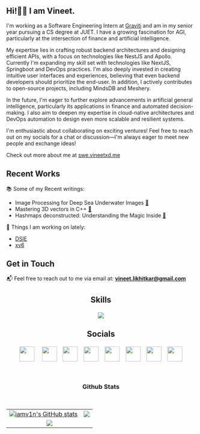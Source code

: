 ## Hi!👋🏻 I am Vineet.<a href="https://vineet.is-a.dev"></a>
<!--      <img src="header.png"> -->

<!-- <hr>  -->

I'm working as a Software Engineering Intern at <a href="https://graviti.in">Graviti</a> and am in my senior year pursuing a CS degree at JUET. I have a growing fascination for AGI, particularly at the intersection of finance and artificial intelligence.

My expertise lies in crafting robust backend architectures and designing efficient APIs, with a focus on technologies like NestJS and Apollo. Currently I'm expanding my skill set with technologies like NextJS, Springboot and DevOps practices. I'm also deeply invested in creating intuitive user interfaces and experiences, believing that even backend developers should prioritize the end-user. In addition, I actively contributes to open-source projects, including MindsDB and Meshery.

In the future, I'm eager to further explore advancements in artificial general intelligence, particularly its applications in finance and automated decision-making. I also aim to deepen my expertise in cloud-native architectures and DevOps automation to design even more scalable and resilient systems.

I'm enthusiastic about collaborating on exciting ventures! Feel free to reach out on my socials for a chat or discussion—I'm always eager to meet new people and exchange ideas!

Check out more about me at [swe.vineetxd.me](https://swe.vineetxd.me)

## Recent Works
📚 Some of my Recent writings:
  - Image Processing for Deep Sea Underwater Images [🔗](https://blog.vineetxd.me/dsie)
  - Mastering 3D vectors in C++ [🔗](https://blog.vineetxd.me/3d-vectors-in-cpp)
  - Hashmaps deconstructed: Understanding the Magic Inside [🔗](https://blog.vineetxd.me/hashmaps)

🚀 Things I am working on lately:  
  - [DSIE](https://github.com/iamv1n/dsie)
  - [xv6](https://github.com/iamv1n/vm-xv6-NPD)

## Get in Touch

📬  Feel free to reach out to me via email at: [**vineet.likhitkar@gmail.com**](mailto:vineet.likhitkar+github@gmail.com)


<h2><p align="center">Skills</p></h2>

<p align="center">
     <img src="https://skillicons.dev/icons?i=c,cpp,python,java,js,ts,nodejs,nextjs,nestjs,express,react,tailwind,bootstrap,graphql,postgres,mysql,mongodb,postman,supabase,firebase,heroku,netlify,aws,linux,bash,neovim,cloudflare,git,docker,tensorflow,pytorch,figma&perline=16">
</p>

<h2><p align="center">Socials</p></h2>

<p align="center" >
     <a href="https://www.dev.to/iamv1n" target="_blank" rel="noreferrer"><img src="https://raw.githubusercontent.com/danielcranney/readme-generator/main/public/icons/socials/devdotto-dark.svg" width="40" height="40" /></a>
     &nbsp; &nbsp;  
     <a href="https://discord.com/users/7h3_w17chr#6587" target="_blank" rel="noreferrer"><img src="https://raw.githubusercontent.com/danielcranney/readme-generator/main/public/icons/socials/discord.svg" width="40" height="40" /></a>
     &nbsp;&nbsp;
     <a href="https://www.github.com/iamv1n" target="_blank" rel="noreferrer"><img src="https://raw.githubusercontent.com/danielcranney/readme-generator/main/public/icons/socials/github-dark.svg" width="40" height="40" /></a>
     &nbsp;&nbsp;
     <a href="https://blogs.vineet.site" target="_blank" rel="noreferrer"><img src="https://raw.githubusercontent.com/danielcranney/readme-generator/main/public/icons/socials/hashnode.svg" width="40" height="40" /></a> 
     &nbsp;&nbsp;
     <a href="http://www.instagram.com/iamv1n_" target="_blank" rel="noreferrer"><img src="https://raw.githubusercontent.com/danielcranney/readme-generator/main/public/icons/socials/instagram.svg" width="40" height="40" /></a>
     &nbsp;&nbsp;
     <a href="https://www.linkedin.com/in/iamv1n" target="_blank" rel="noreferrer"><img src="https://raw.githubusercontent.com/danielcranney/readme-generator/main/public/icons/socials/linkedin.svg" width="40" height="40" /></a> 
     &nbsp;&nbsp;
     <a href="https://stackoverflow.com/users/17639815/iamv1n" target="_blank" rel="noreferrer"><img src="https://raw.githubusercontent.com/danielcranney/readme-generator/main/public/icons/socials/stackoverflow.svg" width="40" height="40" /></a>
     &nbsp;&nbsp;
     <a href="https://www.twitter.com/7h3w17ch3r" target="_blank" rel="noreferrer"><img src="https://raw.githubusercontent.com/danielcranney/readme-generator/main/public/icons/socials/twitter-dark.svg" width="40" height="40" /></a></p>

<br>
<h3><p align="center"><b>Github Stats</b></p></h3>
<table>
     <tr> 
          <td>
               <a href="http://www.github.com/iamv1n"><img src="https://github-readme-stats.vercel.app/api?username=iamv1n&show_icons=true&theme=transparent&hide_border=true" alt="iamv1n's GitHub stats" /></a> 
          </td> 
          <td> 
               <a href="http://www.github.com/iamv1n"><img src="https://github-readme-streak-stats.herokuapp.com/?user=iamv1n&stroke=0891b2&background=0d1117&ring=ec4899&fire=ec4899&currStreakNum=0891b2&currStreakLabel=ec4899&sideNums=0891b2&sideLabels=0891b2&dates=0891b2&hide_border=true" /></a>
          </td> 
     </tr> 
     <br>
     <tr>
          <td colspan="2" align="center">
               <center>
               <a href="https://visitorbadge.io/status?path=https%3A%2F%2Fgithub.com%2Fiamv1n"><img src="https://api.visitorbadge.io/api/visitors?path=https%3A%2F%2Fgithub.com%2Fiamv1n&label=Visitors&labelColor=%23d9e3f0&countColor=%23555555&style=flat&labelStyle=upper" /></a>
               </center>
          </td>
     </tr>
</table>






<!-- <a href="http://www.github.com/iamv1n"><img src="https://activity-graph.herokuapp.com/graph?username=iamv1n&bg_color=000000&color=0891b2&line=ef4444&point=0891b2&area_color=000000&area=true&hide_border=true&custom_title=GitHub%20Commits%20Graph" alt="GitHub Commits Graph" /></a> -->


<!--
vind3v17/vind3v17 is a special ✨ repository because its `README.md` (this file) appears on your GitHub profile.
You can click the Preview link to take a look at your changes.
-->


